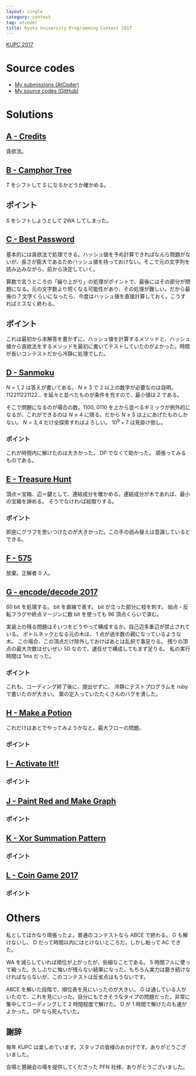 ```yaml
---
layout: single
category: contest
tag: atcoder
title: Kyoto University Programming Contest 2017
---
```


[KUPC 2017](https://atcoder.jp/contests/kupc2017)

# Source codes

- [My submissions (AtCoder)](https://atcoder.jp/contests/kupc2017/submissions?f.User=kazunetakahashi)
- [My source codes (GitHub)](https://github.com/kazunetakahashi/atcoder/tree/master/2017/1001_kupc2017)

# Solutions

## [A - Credits](https://atcoder.jp/contests/kupc2017/tasks/kupc2017_a)

貪欲法。

## [B - Camphor Tree](https://atcoder.jp/contests/kupc2017/tasks/kupc2017_b)

$T$ をシフトして $S$ になるかどうか確かめる。

## ポイント

$S$ をシフトしようとして 2WA してしまった。

## [C - Best Password](https://atcoder.jp/contests/kupc2017/tasks/kupc2017_c)

基本的には貪欲法で処理できる。ハッシュ値を予め計算できればなんら問題がないが、長さが膨大であるためハッシュ値を持っておけない。そこで元の文字列を読み込みながら、前から決定していく。

算数で言うところの「繰り上がり」の処理がポイントで、最後にはその部分が問題になる。元の文字数より短くなる可能性があり、その処理が難しい。だから最後の 7 文字くらいになったら、今度はハッシュ値を直接計算しておく。こうすればミスなく終わる。

## ポイント

これは最初から本解答を書かずに、ハッシュ値を計算するメソッドと、ハッシュ値から貪欲法をするメソッドを最初に書いてテストしていたのがよかった。時間が長いコンテストだから冷静に処理でした。

## [D - Sanmoku](https://atcoder.jp/contests/kupc2017/tasks/kupc2017_d)

$N = 1, 2$ は答えが書いてある。
$N \geq 3$ で $2$ 以上の数字が必要なのは自明。
$112211221122 \dots$ を延々と並べたものが条件を充すので、最小値は $2$ である。

そこで問題になるのが場合の数。1100, 0110 を上から並べるギミックが例外的になるが、これができるのは $N \leq 4$ に限る。だから $N \geq 5$ は上にあげたものしかない。
$N = 3, 4$ だけ全探索すればよろしい。 $10^9 + 7$ は見掛け倒し。

### ポイント

これが時間内に解けたのは大きかった。 DP でなくて助かった。
頑張ってみるものである。

## [E - Treasure Hunt](https://atcoder.jp/contests/kupc2017/tasks/kupc2017_e)

頂点＝宝箱、辺＝鍵として、連結成分を確かめる。連結成分が木であれば、最小の宝箱を諦める。
そうでなけれrば総取りする。

### ポイント

即座にグラフを思いつけたのが大きかった。この手の読み替えは意識しているとできる。

## [F - 575](https://atcoder.jp/contests/kupc2017/tasks/kupc2017_f)

放棄。正解者 0 人。

## [G - encode/decode 2017](https://atcoder.jp/contests/kupc2017/tasks/kupc2017_g)

60 bit を処理する。 bit を直線で表す。 bit が立った部分に枝を刺す。
始点・反転フラグや終点マージンに数 bit を使っても 96 頂点くらいで済む。

実装上の残る問題はそいつをどうやって構成するか。自己辺多重辺が禁止されている。
ボトルネックとなる元の木は、 1 点が過半数の親になっているような木。
この場合、この頂点だけ除外しておけばあとは乱択で事足りる。
残りの頂点の最大次数はせいぜい $50$ なので、運任せで構成してもまず足りる。
私の実行時間は 1ms だった。

### ポイント

これも、コーディング終了後に、提出せずに、
冷静にテストプログラムを ruby で書いたのが大きい。
案の定入っていたたくさんのバグを潰した。

## [H - Make a Potion](https://atcoder.jp/contests/kupc2017/tasks/kupc2017_h)

これだけはあとでやってみようかなと。最大フローの問題。

### ポイント



## [I - Activate It!!](https://atcoder.jp/contests/kupc2017/tasks/kupc2017_i)



### ポイント



## [J - Paint Red and Make Graph](https://atcoder.jp/contests/kupc2017/tasks/kupc2017_j)



### ポイント



## [K - Xor Summation Pattern](https://atcoder.jp/contests/kupc2017/tasks/kupc2017_k)



### ポイント



## [L - Coin Game 2017](https://atcoder.jp/contests/kupc2017/tasks/kupc2017_l)



### ポイント



# Others

私としてはかなり頑張ったよ。普通のコンテストなら ABCE で終わる。 G も解けないし、 D だって時間以内にはとけないところだ。しかし粘って AC できた。

WA を減らしていれば順位が上がったが、些細なことである。 5 時間フルに使って戦った。久しぶりに悔いが残らない結果になった。もちろん実力は磨き続けなければならないが、このコンテストは反省点はもうないです。

ABCE を解いた段階で、順位表を見にいったのが大きい。 G は通している人がいたので、これを見にいった。自分にもできそうなタイプの問題だった。非常に集中してコーディングして 2 時間程度で解けた。 D が 1 時間で解けたのも運がよかった。 DP なら死んでいた。

## 謝辞

毎年 KUPC は楽しめています。スタッフの皆様のおかげです。ありがとうございました。

会場と懇親会の場を提供してくださった PFN 社様、ありがとうございました。
